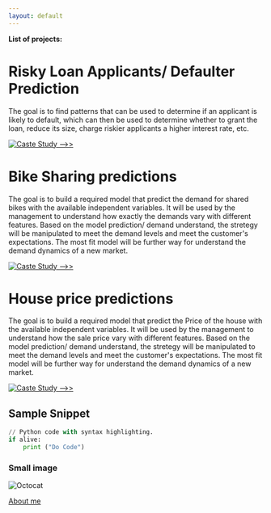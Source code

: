 ```yaml
---
layout: default
---
```


**List of projects:**

# Risky Loan Applicants/ Defaulter Prediction

The goal is to find patterns that can be used to determine if an applicant is likely to default, which can then be used to determine whether to grant the loan, reduce its size, charge riskier applicants a higher interest rate, etc.

[![Caste Study -->> ](https://img.shields.io/badge/GitHub-View_on_GitHub-blue?logo=GitHub)](https://github.com/rgurum/Lending-Club-Case-Study)

# Bike Sharing predictions

The goal is to build a required model that predict the demand for shared bikes with the available independent variables. It will be used by the management to understand how exactly the demands vary with different features. Based on the model prediction/ demand understand, the stretegy will be manipulated to meet the demand levels and meet the customer's expectations. The most fit model will be further way for understand the demand dynamics of a new market.

[![Caste Study -->> ](https://img.shields.io/badge/GitHub-View_on_GitHub-blue?logo=GitHub)]([https://github.com/rgurum/Bike-Sharing-Assignment])

# House price predictions

The goal is to build a required model that predict the Price of the house with the available independent variables. It will be used by the management to understand how the sale price vary with different features. Based on the model prediction/ demand understand, the stretegy will be manipulated to meet the demand levels and meet the customer's expectations. The most fit model will be further way for understand the demand dynamics of a new market.

[![Caste Study -->> ](https://img.shields.io/badge/GitHub-View_on_GitHub-blue?logo=GitHub)]([https://github.com/rgurum/Advanced-Regression])

## Sample Snippet

```python
// Python code with syntax highlighting.
if alive:
	print ("Do Code")
```

### Small image

![Octocat](https://github.githubassets.com/images/icons/emoji/octocat.png)


[About me](./another-page.html)
